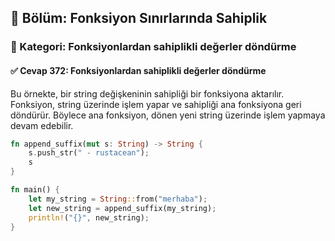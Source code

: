 ## 📘 Bölüm: Fonksiyon Sınırlarında Sahiplik  
### 🔹 Kategori: Fonksiyonlardan sahiplikli değerler döndürme  
#### ✅ Cevap 372: Fonksiyonlardan sahiplikli değerler döndürme

Bu örnekte, bir string değişkeninin sahipliği bir fonksiyona aktarılır. Fonksiyon, string üzerinde işlem yapar ve sahipliği ana fonksiyona geri döndürür. Böylece ana fonksiyon, dönen yeni string üzerinde işlem yapmaya devam edebilir.

```rust
fn append_suffix(mut s: String) -> String {
    s.push_str(" - rustacean");
    s
}

fn main() {
    let my_string = String::from("merhaba");
    let new_string = append_suffix(my_string);
    println!("{}", new_string);
}
```

